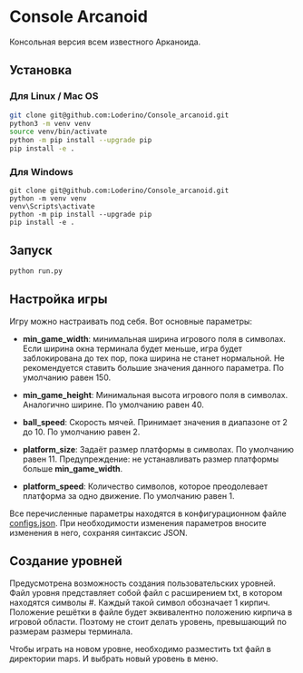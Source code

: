 # Console Arcanoid

Консольная версия всем известного Арканоида.

## Установка

### Для Linux / Mac OS

```bash
git clone git@github.com:Loderino/Console_arcanoid.git
python3 -m venv venv
source venv/bin/activate
python -m pip install --upgrade pip
pip install -e .
```

### Для Windows

```shell
git clone git@github.com:Loderino/Console_arcanoid.git
python -m venv venv
venv\Scripts\activate
python -m pip install --upgrade pip
pip install -e .
```

## Запуск

```bash
python run.py
```


## Настройка игры

Игру можно настраивать под себя. Вот основные параметры:

- **min_game_width**: минимальная ширина игрового поля в символах. Если ширина окна терминала будет меньше, игра будет заблокирована до тех пор, пока ширина не станет нормальной. Не рекомендуется ставить большие значения данного параметра. По умолчанию равен 150.

- **min_game_height**: Минимальная высота игрового поля в символах. Аналогично ширине. По умолчанию равен 40.

- **ball_speed**: Скорость мячей. Принимает значения в диапазоне от 2 до 10. По умолчанию равен 2.

- **platform_size**: Задаёт размер платформы в символах. По умолчанию равен 11. Предупреждение: не устанавливать размер платформы больше **min_game_width**.

- **platform_speed**: Количество символов, которое преодолевает платформа за одно движение. По умолчанию равен 1.

Все перечисленные параметры находятся в конфигурационном файле [configs.json](configs.json). При необходимости изменения параметров вносите изменения в него, сохраняя синтаксис JSON.

## Создание уровней

Предусмотрена возможность создания пользовательских уровней.
Файл уровня представляет собой файл с расширением txt, в котором находятся символы #. Каждый такой символ обозначает 1 кирпич. Положение решётки в файле будет эквивалентно положению кирпича в игровой области. Поэтому не стоит делать уровень, превышающий по размерам размеры терминала.

Чтобы играть на новом уровне, необходимо разместить txt файл в директории maps. И выбрать новый уровень в меню.